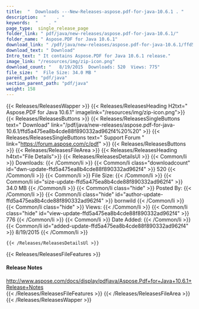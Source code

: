 ```yaml
---
title:  "  Downloads ---New-Releases-aspose.pdf-for-java-10.6.1 . " 
description:  "    . " 
keywords:  "    . " 
page_type:  single_release_page
folder_link: " pdf/java/new-releases/aspose.pdf-for-java-10.6.1/"
folder_name: " Aspose.PDF for Java 10.6.1"
download_link: " /pdf/java/new-releases/aspose.pdf-for-java-10.6.1/ffd5a475ea8b4cde88f890332ad962f4"
download_text: " Download"
Intro_text: " It contains Aspose.PDF for Java 10.6.1 release."
image_link: "/resources/img/zip-icon.png"
download_count: "   8/19/2015  Downloads: 520  Views: 775"
file_size: "  File Size: 34.0 MB "
parent_path: "pdf/java"
section_parent_path: "pdf/java"
weight: 158
---
```


{{< Releases/ReleasesWapper >}}
  {{< Releases/ReleasesHeading H2txt=" Aspose.PDF for Java 10.6.1" imagelink="/resources/img/zip-icon.png">}}
  {{< Releases/ReleasesButtons >}}
    {{< Releases/ReleasesSingleButtons text=" Download" link="/pdf/java/new-releases/aspose.pdf-for-java-10.6.1/ffd5a475ea8b4cde88f890332ad962f4%20%20" >}}
    {{< Releases/ReleasesSingleButtons text=" Support Forum " link="https://forum.aspose.com/c/pdf" >}}
  {{< Releases/ReleasesButtons >}}
  {{< Releases/ReleasesFileArea >}}
    {{< Releases/ReleasesHeading h4txt="File Details">}}
    {{< Releases/ReleasesDetailsUl >}}
            {{< Common/li  >}} Downloads: {{< /Common/li >}} 
      {{< Common/li class="downloadcount" id="dwn-update-ffd5a475ea8b4cde88f890332ad962f4" >}} 520 {{< /Common/li >}} 
      {{< Common/li  >}} File Size: {{< /Common/li >}} 
      {{< Common/li id="size-update-ffd5a475ea8b4cde88f890332ad962f4" >}} 34.0 MB {{< /Common/li >}} 
      {{< Common/li  class="hide" >}} Posted By: {{< /Common/li >}} 
      {{< Common/li class="hide" id="author-update-ffd5a475ea8b4cde88f890332ad962f4" >}} bornwild {{< /Common/li >}} 
      {{< Common/li class="hide"  >}} Views: {{< /Common/li >}} 
      {{< Common/li class="hide" id="view-update-ffd5a475ea8b4cde88f890332ad962f4" >}} 776 {{< /Common/li >}} 
      {{< Common/li  >}} Date Added: {{< /Common/li >}} 
      {{< Common/li id="added-update-ffd5a475ea8b4cde88f890332ad962f4" >}} 8/19/2015 {{< /Common/li >}} 

    {{< /Releases/ReleasesDetailsUl >}}

  {{< Releases/ReleasesFileFeatures >}}
      <h4>Release Notes</h4><div><a href="http://www.aspose.com/docs/display/pdfjava/Aspose.Pdf+for+Java+10.6.1+Release+Notes">http://www.aspose.com/docs/display/pdfjava/Aspose.Pdf+for+Java+10.6.1+Release+Notes</a></div>
  {{< /Releases/ReleasesFileFeatures >}}
 {{< /Releases/ReleasesFileArea >}}
{{< /Releases/ReleasesWapper >}}


